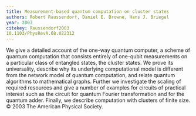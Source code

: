 ```yaml
---
title: Measurement-based quantum computation on cluster states
authors: Robert Raussendorf, Daniel E. Browne, Hans J. Briegel
year: 2003
citekey: Raussendorf2003
10.1103/PhysRevA.68.022312
---
```


We give a detailed account of the one-way quantum computer, a scheme of quantum computation that consists entirely of one-qubit measurements on a particular class of entangled states, the cluster states. We prove its universality, describe why its underlying computational model is different from the network model of quantum computation, and relate quantum algorithms to mathematical graphs. Further we investigate the scaling of required resources and give a number of examples for circuits of practical interest such as the circuit for quantum Fourier transformation and for the quantum adder. Finally, we describe computation with clusters of finite size. © 2003 The American Physical Society.

